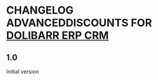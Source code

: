 # CHANGELOG ADVANCEDDISCOUNTS FOR <a href="https://www.dolibarr.org">DOLIBARR ERP CRM</a>

## 1.0
Initial version

